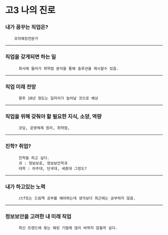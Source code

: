 고3 나의 진로 
====
### 내가 꿈꾸는 직업은?
        모의해킹전문가
---
### 직업을 갖게되면 하는 일
          회사에 들어가 취약점 분석을 통해 솔루션을 제시할수 있음.
---
### 직업 미래 전망
          향후 10년 정도는 일자리가 늘어날 것으로 예상
---         
### 직업을 위해 갖춰야 할 필요한 지식, 소양, 역량
          코딩, 운영체제 원리, 취약점, 
---
### 진학? 취업?
          진학을 하고 싶다.
          과 : 정보보호, 정보보안학과
          대학 : 아주대, 단국대, 세종대 그정도?
---
### 내가 하고있는 노력
          ctf또는 드림핵 공부를 해야하는데 생각보다 최근에는 공부하지 않음.
---
### 정보보안을 고려한 내 미래 직업
          최신 트렌드에 맞는 해킹 기법에 많이 바뀌지 않을까 싶다.
